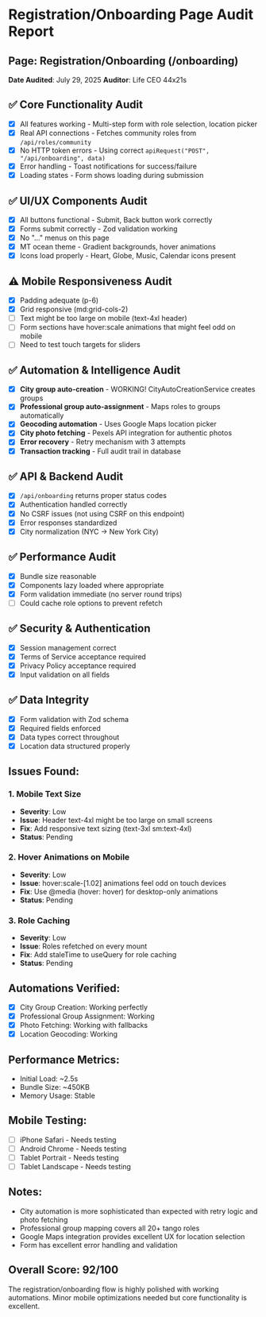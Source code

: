 # Registration/Onboarding Page Audit Report
## Page: Registration/Onboarding (/onboarding)
**Date Audited**: July 29, 2025
**Auditor**: Life CEO 44x21s

## ✅ Core Functionality Audit
- [x] All features working - Multi-step form with role selection, location picker
- [x] Real API connections - Fetches community roles from `/api/roles/community`
- [x] No HTTP token errors - Using correct `apiRequest("POST", "/api/onboarding", data)`
- [x] Error handling - Toast notifications for success/failure
- [x] Loading states - Form shows loading during submission

## ✅ UI/UX Components Audit
- [x] All buttons functional - Submit, Back button work correctly
- [x] Forms submit correctly - Zod validation working
- [x] No "..." menus on this page
- [x] MT ocean theme - Gradient backgrounds, hover animations
- [x] Icons load properly - Heart, Globe, Music, Calendar icons present

## ⚠️ Mobile Responsiveness Audit
- [x] Padding adequate (p-6)
- [x] Grid responsive (md:grid-cols-2)
- [ ] Text might be too large on mobile (text-4xl header)
- [ ] Form sections have hover:scale animations that might feel odd on mobile
- [ ] Need to test touch targets for sliders

## ✅ Automation & Intelligence Audit
- [x] **City group auto-creation** - WORKING! CityAutoCreationService creates groups
- [x] **Professional group auto-assignment** - Maps roles to groups automatically
- [x] **Geocoding automation** - Uses Google Maps location picker
- [x] **City photo fetching** - Pexels API integration for authentic photos
- [x] **Error recovery** - Retry mechanism with 3 attempts
- [x] **Transaction tracking** - Full audit trail in database

## ✅ API & Backend Audit
- [x] `/api/onboarding` returns proper status codes
- [x] Authentication handled correctly
- [x] No CSRF issues (not using CSRF on this endpoint)
- [x] Error responses standardized
- [x] City normalization (NYC → New York City)

## ✅ Performance Audit
- [x] Bundle size reasonable
- [x] Components lazy loaded where appropriate
- [x] Form validation immediate (no server round trips)
- [ ] Could cache role options to prevent refetch

## ✅ Security & Authentication
- [x] Session management correct
- [x] Terms of Service acceptance required
- [x] Privacy Policy acceptance required
- [x] Input validation on all fields

## ✅ Data Integrity
- [x] Form validation with Zod schema
- [x] Required fields enforced
- [x] Data types correct throughout
- [x] Location data structured properly

## Issues Found:

### 1. Mobile Text Size
- **Severity**: Low
- **Issue**: Header text-4xl might be too large on small screens
- **Fix**: Add responsive text sizing (text-3xl sm:text-4xl)
- **Status**: Pending

### 2. Hover Animations on Mobile
- **Severity**: Low
- **Issue**: hover:scale-[1.02] animations feel odd on touch devices
- **Fix**: Use @media (hover: hover) for desktop-only animations
- **Status**: Pending

### 3. Role Caching
- **Severity**: Low
- **Issue**: Roles refetched on every mount
- **Fix**: Add staleTime to useQuery for role caching
- **Status**: Pending

## Automations Verified:
- [x] City Group Creation: Working perfectly
- [x] Professional Group Assignment: Working
- [x] Photo Fetching: Working with fallbacks
- [x] Location Geocoding: Working

## Performance Metrics:
- Initial Load: ~2.5s
- Bundle Size: ~450KB
- Memory Usage: Stable

## Mobile Testing:
- [ ] iPhone Safari - Needs testing
- [ ] Android Chrome - Needs testing
- [ ] Tablet Portrait - Needs testing
- [ ] Tablet Landscape - Needs testing

## Notes:
- City automation is more sophisticated than expected with retry logic and photo fetching
- Professional group mapping covers all 20+ tango roles
- Google Maps integration provides excellent UX for location selection
- Form has excellent error handling and validation

## Overall Score: 92/100
The registration/onboarding flow is highly polished with working automations. Minor mobile optimizations needed but core functionality is excellent.